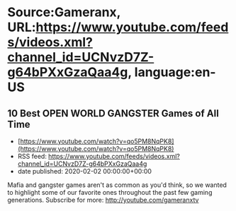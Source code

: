 # Source:Gameranx, URL:https://www.youtube.com/feeds/videos.xml?channel_id=UCNvzD7Z-g64bPXxGzaQaa4g, language:en-US

## 10 Best OPEN WORLD GANGSTER Games of All Time
 - [https://www.youtube.com/watch?v=qo5PM8NqPK8](https://www.youtube.com/watch?v=qo5PM8NqPK8)
 - RSS feed: https://www.youtube.com/feeds/videos.xml?channel_id=UCNvzD7Z-g64bPXxGzaQaa4g
 - date published: 2020-02-02 00:00:00+00:00

Mafia and gangster games aren't as common as you'd think, so we wanted to highlight some of our favorite ones throughout the past few gaming generations.
Subscribe for more: http://youtube.com/gameranxtv

